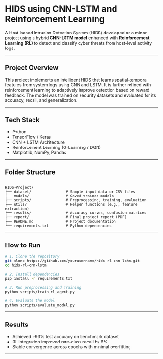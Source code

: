 
#  HIDS using CNN-LSTM and Reinforcement Learning

A Host-based Intrusion Detection System (HIDS) developed as a minor project using a hybrid **CNN-LSTM model** enhanced with **Reinforcement Learning (RL)** to detect and classify cyber threats from host-level activity logs.

---

##  Project Overview

This project implements an intelligent HIDS that learns spatial-temporal features from system logs using CNN and LSTM. It is further refined with reinforcement learning to adaptively improve detection based on reward feedback. The model was trained on security datasets and evaluated for its accuracy, recall, and generalization.

---

##  Tech Stack

- Python
- TensorFlow / Keras
- CNN + LSTM Architecture
- Reinforcement Learning (Q-Learning / DQN)
- Matplotlib, NumPy, Pandas

---

##  Folder Structure

```

HIDS-Project/
├── dataset/                # Sample input data or CSV files
├── models/                 # Saved trained models
├── scripts/                # Preprocessing, training, evaluation
├── utils/                  # Helper functions (e.g., feature extraction)
├── results/                # Accuracy curves, confusion matrices
├── report/                 # Final project report (PDF)
├── README.md               # Project documentation
└── requirements.txt        # Python dependencies

````

---

##  How to Run

```bash
# 1. Clone the repository
git clone https://github.com/yourusername/hids-rl-cnn-lstm.git
cd hids-rl-cnn-lstm

# 2. Install dependencies
pip install -r requirements.txt

# 3. Run preprocessing and training
python scripts/train_rl_agent.py

# 4. Evaluate the model
python scripts/evaluate_model.py
````

---

##  Results

* Achieved \~93% test accuracy on benchmark dataset
* RL integration improved rare-class recall by 6%
* Stable convergence across epochs with minimal overfitting

---
